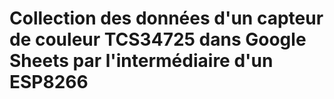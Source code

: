 # Collection des données d'un capteur de couleur TCS34725 dans Google Sheets par l'intermédiaire d'un ESP8266

